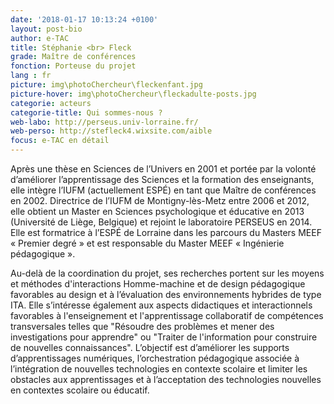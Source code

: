 ```yaml
---
date: '2018-01-17 10:13:24 +0100'
layout: post-bio
author: e-TAC
title: Stéphanie <br> Fleck
grade: Maître de conférences
fonction: Porteuse du projet
lang : fr
picture: img\photoChercheur\fleckenfant.jpg
picture-hover: img\photoChercheur\fleckadulte-posts.jpg
categorie: acteurs
categorie-title: Qui sommes-nous ?
web-labo: http://perseus.univ-lorraine.fr/
web-perso: http://stefleck4.wixsite.com/aible
focus: e-TAC en détail
---
```



Après une thèse en Sciences de l’Univers en 2001 et portée par la volonté d’améliorer l’apprentissage des Sciences et la formation des enseignants, elle intègre l’IUFM (actuellement ESPÉ) en tant que Maître de conférences en 2002. Directrice de l’IUFM de Montigny-lès-Metz entre 2006 et 2012, elle obtient un Master en Sciences psychologique et éducative en 2013 (Université de Liège, Belgique) et rejoint le laboratoire PERSEUS en 2014. Elle est formatrice à l’ESPÉ de Lorraine dans les parcours du Masters MEEF « Premier degré » et est responsable du Master MEEF « Ingénierie pédagogique ».  


Au-delà de la coordination du projet, ses recherches portent sur les moyens et méthodes d'interactions Homme-machine et de design pédagogique favorables au design et à l’évaluation des environnements hybrides de type ITA. Elle s’intéresse également aux aspects didactiques et interactionnels favorables à l'enseignement et l'apprentissage collaboratif de compétences transversales telles que "Résoudre des problèmes et mener des investigations pour apprendre" ou "Traiter de l'information pour construire de nouvelles connaissances". 
L’objectif est d’améliorer les supports d’apprentissages numériques, l’orchestration pédagogique associée à l’intégration de nouvelles technologies en contexte scolaire et limiter les obstacles aux apprentissages et à l’acceptation des technologies nouvelles en contextes scolaire ou éducatif.  



